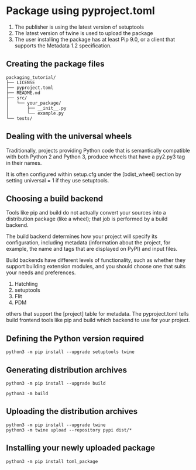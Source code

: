 # Package using pyproject.toml


1. The publisher is using the latest version of setuptools
2. The latest version of twine is used to upload the package
3. The user installing the package has at least Pip 9.0, or a client that supports the Metadata 1.2 specification.

## Creating the package files

    packaging_tutorial/
    ├── LICENSE
    ├── pyproject.toml
    ├── README.md
    ├── src/
    │   └── your_package/
    │       ├── __init__.py
    │       └── example.py
    └── tests/

## Dealing with the universal wheels

Traditionally, projects providing Python code that is semantically compatible with both Python 2 and Python 3, produce wheels that have a py2.py3 tag in their names.

It is often configured within setup.cfg under the [bdist_wheel] section by setting universal = 1 if they use setuptools.

## Choosing a build backend

Tools like pip and build do not actually convert your sources into a distribution package (like a wheel); that job is performed by a build backend. 

The build backend determines how your project will specify its configuration, including metadata (information about the project, for example, the name and tags that are displayed on PyPI) and input files.

Build backends have different levels of functionality, such as whether they support building extension modules, and you should choose one that suits your needs and preferences.

1. Hatchling
2. setuptools
3. Flit
4. PDM

others that support the [project] table for metadata.
The pyproject.toml tells build frontend tools like pip and build which backend to use for your project.

## Defining the Python version required

    python3 -m pip install --upgrade setuptools twine

## Generating distribution archives

    python3 -m pip install --upgrade build

    python3 -m build

## Uploading the distribution archives

    python3 -m pip install --upgrade twine
    python3 -m twine upload --repository pypi dist/*

## Installing your newly uploaded package
    
    python3 -m pip install toml_package
    
